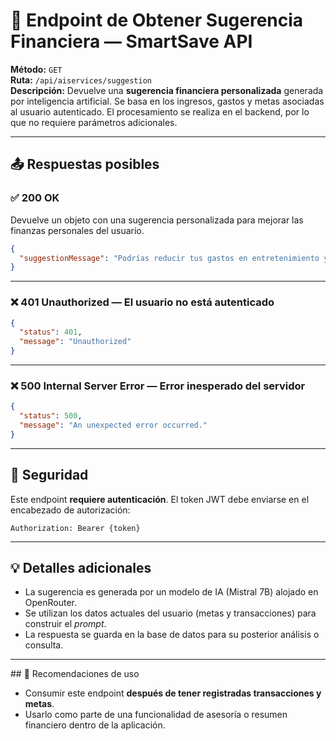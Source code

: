 # 📘 Endpoint de Obtener Sugerencia Financiera — SmartSave API

**Método:** `GET`  
**Ruta:** `/api/aiservices/suggestion`  
**Descripción:** Devuelve una **sugerencia financiera personalizada** generada por inteligencia artificial. Se basa en los ingresos, gastos y metas asociadas al usuario autenticado. El procesamiento se realiza en el backend, por lo que no requiere parámetros adicionales.

---

## 📤 Respuestas posibles

### ✅ 200 OK  
Devuelve un objeto con una sugerencia personalizada para mejorar las finanzas personales del usuario.

```json
{
  "suggestionMessage": "Podrías reducir tus gastos en entretenimiento y destinar más fondos a tu meta de 'Comprar laptop'. Considera ahorrar un monto fijo mensual para alcanzar tu objetivo antes del plazo establecido."
}
```

---

### ❌ 401 Unauthorized — El usuario no está autenticado

```json
{
  "status": 401,
  "message": "Unauthorized"
}
```

---

### ❌ 500 Internal Server Error — Error inesperado del servidor

```json
{
  "status": 500,
  "message": "An unexpected error occurred."
}
```

---

## 🔐 Seguridad

Este endpoint **requiere autenticación**. El token JWT debe enviarse en el encabezado de autorización:

```
Authorization: Bearer {token}
```

---

## 💡 Detalles adicionales

- La sugerencia es generada por un modelo de IA (Mistral 7B) alojado en OpenRouter.
- Se utilizan los datos actuales del usuario (metas y transacciones) para construir el *prompt*.
- La respuesta se guarda en la base de datos para su posterior análisis o consulta.

---

\## 📎 Recomendaciones de uso

- Consumir este endpoint **después de tener registradas transacciones y metas**.
- Usarlo como parte de una funcionalidad de asesoría o resumen financiero dentro de la aplicación.
